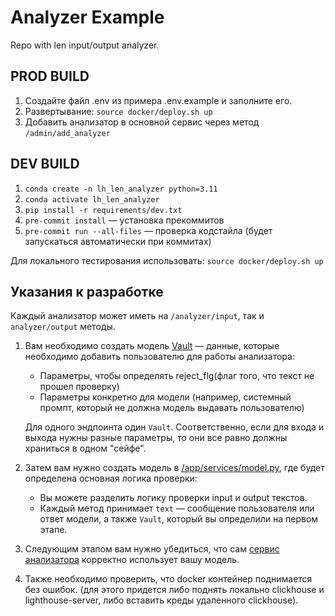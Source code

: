 # Analyzer Example
Repo with len input/output analyzer.


## PROD BUILD
1. Создайте файл .env из примера .env.example и заполните его.
2. Развертывание: `source docker/deploy.sh up`
3. Добавить анализатор в основной сервис через метод `/admin/add_analyzer`


## DEV BUILD
1. `conda create -n lh_len_analyzer python=3.11`
2. `conda activate lh_len_analyzer`
3. `pip install -r requirements/dev.txt`
4. `pre-commit install` — установка прекоммитов
5. `pre-commit run --all-files` — проверка кодстайла (будет запускаться автоматически при коммитах)

Для локального тестирования использовать: `source docker/deploy.sh up`


## Указания к разработке
Каждый анализатор может иметь на `/analyzer/input`, так и `analyzer/output` методы.

1. Вам необходимо создать модель [Vault](./app/models/vault.py) — данные, которые необходимо добавить пользователю для работы анализатора:
    - Параметры, чтобы определять reject_flg(флаг того, что текст не прошел проверку)
    - Параметры конкретно для модели (например, системный промпт, который не должна модель выдавать пользователю)

    Для одного эндпоинта один `Vault`. Соответственно, если для входа и выхода нужны разные параметры, то они все равно должны храниться в одном "сейфе".

2. Затем вам нужно создать модель в [/app/services/model.py](./app/services/model.py), где будет определена основная логика проверки:
    - Вы можете разделить логику проверки input и output текстов.
    - Каждый метод принимает `text` — сообщение пользователя или ответ модели, а также `Vault`, который вы определили на первом этапе.

3. Следующим этапом вам нужно убедиться, что сам [сервис анализатора](./app/services/analyzer.py) корректно использует вашу модель.

4. Также необходимо проверить, что docker контейнер поднимается без ошибок. (для этого придется либо поднять локально clickhouse и lighthouse-server, либо вставить креды удаленного clickhouse).
